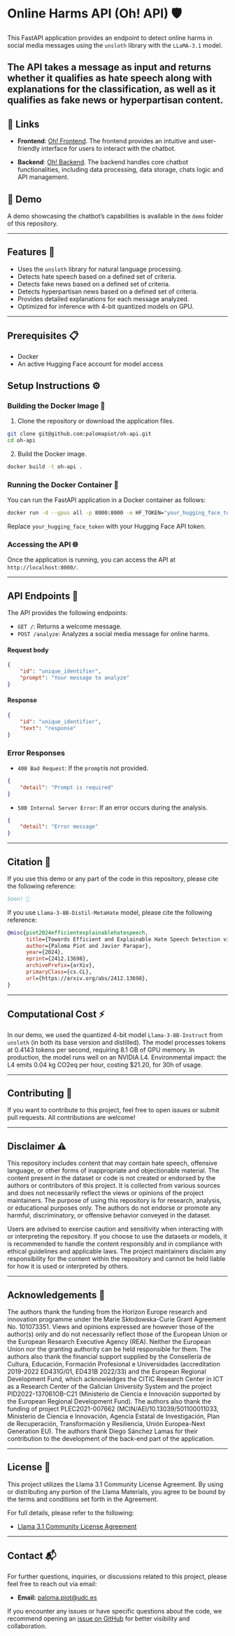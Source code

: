 # Online Harms API (Oh! API) 🛡️

This FastAPI application provides an endpoint to detect online harms in social media messages using the `unsloth`
library with the `LLaMA-3.1` model.

The API takes a message as input and returns whether it qualifies as hate speech along with explanations for the
classification, as well as it qualifies as fake news or hyperpartisan content.
---
## 🔗 Links

- **Frontend**: [Oh! Frontend](https://github.com/palomapiot/oh-front). The frontend provides an intuitive and user-friendly interface for users to interact with the chatbot.

- **Backend**: [Oh! Backend](https://github.com/nulldiego/oh-back). The backend handles core chatbot functionalities, including data processing, data storage, chats logic and API management.

## 🎥 Demo

A demo showcasing the chatbot’s capabilities is available in the `demo` folder of this repository.  

---

## Features 🌟

- Uses the `unsloth` library for natural language processing.
- Detects hate speech based on a defined set of criteria.
- Detects fake news based on a defined set of criteria.
- Detects hyperpartisan news based on a defined set of criteria.
- Provides detailed explanations for each message analyzed.
- Optimized for inference with 4-bit quantized models on GPU.

---

## Prerequisites 📋

- Docker
- An active Hugging Face account for model access

## Setup Instructions ⚙️

### Building the Docker Image 🐳

1. Clone the repository or download the application files.

```bash
git clone git@github.com:palomapiot/oh-api.git
cd oh-api
```

2. Build the Docker image.

```bash
docker build -t oh-api .
```

### Running the Docker Container 🚀

You can run the FastAPI application in a Docker container as follows:

```bash
docker run -d --gpus all -p 8000:8000 -e HF_TOKEN="your_hugging_face_token" oh-api
```

Replace `your_hugging_face_token` with your Hugging Face API token.

### Accessing the API 🌐

Once the application is running, you can access the API at `http://localhost:8000/`.

---

## API Endpoints 📡

The API provides the following endpoints:

- `GET /`: Returns a welcome message.
- `POST /analyze`: Analyzes a social media message for online harms.

#### Request body 

```json
{
    "id": "unique_identifier",
    "prompt": "Your message to analyze"
}

```

#### Response

```json
{
    "id": "unique_identifier",
    "text": "response"
}
```

### Error Responses

- `400 Bad Request`: If the `prompt`is not provided.

```json
{
    "detail": "Prompt is required"
}
```

- `500 Internal Server Error`: If an error occurs during the analysis.

```json
{
    "detail": "Error message"
}
```

---

## Citation 📑

If you use this demo or any part of the code in this repository, please cite the following reference:

```bibtex
Soon! 🚀
```

If you use `Llama-3-8B-Distil-MetaHate` model, please cite the following reference:

```bibtex
@misc{piot2024efficientexplainablehatespeech,
      title={Towards Efficient and Explainable Hate Speech Detection via Model Distillation}, 
      author={Paloma Piot and Javier Parapar},
      year={2024},
      eprint={2412.13698},
      archivePrefix={arXiv},
      primaryClass={cs.CL},
      url={https://arxiv.org/abs/2412.13698}, 
}
```

---

## Computational Cost ⚡

In our demo, we used the quantized 4-bit model `Llama-3-8B-Instruct` from `unsloth` (in both its base version and distilled). The model processes tokens at 0.4143 tokens per second, requiring 8.1 GB of GPU memory. In production, the model runs well on an NVIDIA L4. Environmental impact: the L4 emits 0.04 kg CO2eq per hour, costing $21.20, for 30h of usage.

---

## Contributing 🤝

If you want to contribute to this project, feel free to open issues or submit pull requests. All contributions are
welcome!

---

## Disclaimer ⚠️

This repository includes content that may contain hate speech, offensive language, or other forms of inappropriate and objectionable material. The content present in the dataset or code is not created or endorsed by the authors or contributors of this project. It is collected from various sources and does not necessarily reflect the views or opinions of the project maintainers.  The purpose of using this repository is for research, analysis, or educational purposes only. The authors do not endorse or promote any harmful, discriminatory, or offensive behavior conveyed in the dataset.

Users are advised to exercise caution and sensitivity when interacting with or interpreting the repository. If you choose to use the datasets or models, it is recommended to handle the content responsibly and in compliance with ethical guidelines and applicable laws.  The project maintainers disclaim any responsibility for the content within the repository and cannot be held liable for how it is used or interpreted by others.

---

## Acknowledgements 🙏

The authors thank the funding from the Horizon Europe research and innovation programme under the Marie Skłodowska-Curie Grant Agreement No. 101073351. Views and opinions expressed are however those of the author(s) only and do not necessarily reflect those of the European Union or the European Research Executive Agency (REA). Neither the European Union nor the granting authority can be held responsible for them. The authors also thank the financial support supplied by the Consellería de Cultura, Educación, Formación Profesional e Universidades (accreditation 2019-2022 ED431G/01, ED431B 2022/33) and the European Regional Development Fund, which acknowledges the CITIC Research Center in ICT as a Research Center of the Galician University System and the project PID2022-137061OB-C21 (Ministerio de Ciencia e Innovación supported by the European Regional Development Fund). The authors also thank the funding of project PLEC2021-007662 (MCIN/AEI/10.13039/501100011033, Ministerio de Ciencia e Innovación, Agencia Estatal de Investigación, Plan de Recuperación, Transformación y Resiliencia, Unión Europea-Next Generation EU). The authors thank Diego Sánchez Lamas for their contribution to the development of the back-end part of the application.

---

## License 📜

This project utilizes the Llama 3.1 Community License Agreement. By using or distributing any portion of the Llama
Materials, you agree to be bound by the terms and conditions set forth in the Agreement.

For full details, please refer to the following:

- [Llama 3.1 Community License Agreement](https://huggingface.co/meta-llama/Llama-3.1-70B-Instruct/blob/main/LICENSE)

---

## Contact 📬

For further questions, inquiries, or discussions related to this project, please feel free to reach out via email:

- **Email:** [paloma.piot@udc.es](mailto:paloma.piot@udc.es)

If you encounter any issues or have specific questions about the code, we recommend opening an [issue on GitHub](https://github.com/palomapiot/oh-api/issues) for better visibility and collaboration.